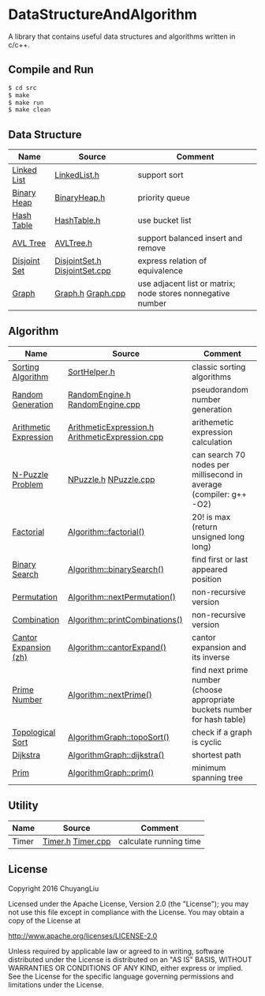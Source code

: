 # DataStructureAndAlgorithm

A library that contains useful data structures and algorithms written in c/c++.

## Compile and Run

```bash
$ cd src
$ make
$ make run
$ make clean
```

## Data Structure

| Name | Source | Comment |
| ---- | ------ | ------- |
|[Linked List](https://en.wikipedia.org/wiki/Linked_list)|[LinkedList.h](./src/LinkedList.h)|support sort|
|[Binary Heap](https://en.wikipedia.org/wiki/Binary_heap)|[BinaryHeap.h](./src/BinaryHeap.h)|priority queue|
|[Hash Table](https://en.wikipedia.org/wiki/Hash_table)|[HashTable.h](./src/HashTable.h)|use bucket list|
|[AVL Tree](https://en.wikipedia.org/wiki/AVL_tree)|[AVLTree.h](./src/AVLTree.h)|support balanced insert and remove|
|[Disjoint Set](https://en.wikipedia.org/wiki/Disjoint-set_data_structure)|[DisjointSet.h](./src/DisjointSet.h) [DisjointSet.cpp](./src/DisjointSet.cpp)|express relation of equivalence|
|[Graph](https://en.wikipedia.org/wiki/Graph_(abstract_data_type))|[Graph.h](./src/Graph.h) [Graph.cpp](./src/Graph.cpp)|use adjacent list or matrix; node stores nonnegative number|

## Algorithm

| Name | Source | Comment |
| ---- | ------ | ------- |
|[Sorting Algorithm](https://en.wikipedia.org/wiki/Sorting_algorithm)|[SortHelper.h](./src/SortHelper.h)|classic sorting algorithms
|[Random Generation](https://en.wikipedia.org/wiki/Random_number_generation)|[RandomEngine.h](./src/RandomEngine.h) [RandomEngine.cpp](./src/RandomEngine.cpp)|pseudorandom number generation|
|[Arithmetic Expression](https://en.wikipedia.org/wiki/Shunting-yard_algorithm)|[ArithmeticExpression.h](./src/ArithmeticExpression.h) [ArithmeticExpression.cpp](./src/ArithmeticExpression.cpp)|arithemetic expression calculation|
|[N-Puzzle Problem](https://en.wikipedia.org/wiki/15_puzzle)|[NPuzzle.h](./src/NPuzzle.h) [NPuzzle.cpp](./src/NPuzzle.cpp)|can search 70 nodes per millisecond in average (compiler: g++ -O2)|
|[Factorial](https://en.wikipedia.org/wiki/Factorial)|[Algorithm::factorial()](./src/Algorithm.cpp)|20! is max (return unsigned long long)|
|[Binary Search](https://en.wikipedia.org/wiki/Binary_search_algorithm)|[Algorithm::binarySearch()](./src/Algorithm.cpp)|find first or last appeared position|
|[Permutation](https://en.wikipedia.org/wiki/Permutation)|[Algorithm::nextPermutation()](./src/Algorithm.cpp)|non-recursive version|
|[Combination](https://en.wikipedia.org/wiki/Combination)|[Algorithm::printCombinations()](./src/Algorithm.cpp)|non-recursive version|
|[Cantor Expansion](http://www.programering.com/a/MDMwkDNwATc.html) [(zh)](https://zh.wikipedia.org/wiki/%E5%BA%B7%E6%89%98%E5%B1%95%E5%BC%80)|[Algorithm::cantorExpand()](./src/Algorithm.cpp)|cantor expansion and its inverse|
|[Prime Number](https://en.wikipedia.org/wiki/Prime_number)|[Algorithm::nextPrime()](./src/Algorithm.cpp)|find next prime number (choose appropriate buckets number for hash table)|
|[Topological Sort](https://en.wikipedia.org/wiki/Topological_sorting)|[AlgorithmGraph::topoSort()](./src/AlgorithmGraph.cpp)|check if a graph is cyclic|
|[Dijkstra](https://en.wikipedia.org/wiki/Dijkstra%27s_algorithm)|[AlgorithmGraph::dijkstra()](./src/AlgorithmGraph.cpp)|shortest path|
|[Prim](https://en.wikipedia.org/wiki/Prim%27s_algorithm)|[AlgorithmGraph::prim()](./src/AlgorithmGraph.cpp)|minimum spanning tree|

## Utility

| Name | Source | Comment |
| ---- | ------ | ------- |
|Timer|[Timer.h](./src/Timer.h) [Timer.cpp](./src/Timer.cpp)|calculate running time|

## License

Copyright 2016 ChuyangLiu

Licensed under the Apache License, Version 2.0 (the "License");
you may not use this file except in compliance with the License.
You may obtain a copy of the License at

http://www.apache.org/licenses/LICENSE-2.0

Unless required by applicable law or agreed to in writing, software
distributed under the License is distributed on an "AS IS" BASIS,
WITHOUT WARRANTIES OR CONDITIONS OF ANY KIND, either express or implied.
See the License for the specific language governing permissions and
limitations under the License.
